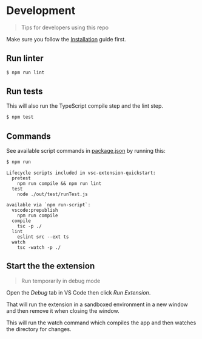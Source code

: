 # Development
> Tips for developers using this repo

Make sure you follow the [Installation](installation.md) guide first.


## Run linter

```sh
$ npm run lint
```

## Run tests

This will also run the TypeScript compile step and the lint step.

```sh
$ npm test
```


## Commands

See available script commands in [package.json][] by running this:

```sh
$ npm run
```
```
Lifecycle scripts included in vsc-extension-quickstart:
  pretest
    npm run compile && npm run lint
  test
    node ./out/test/runTest.js

available via `npm run-script`:
  vscode:prepublish
    npm run compile
  compile
    tsc -p ./
  lint
    eslint src --ext ts
  watch
    tsc -watch -p ./
```


## Start the the extension
> Run temporarily in debug mode

Open the _Debug_ tab in VS Code then click _Run Extension_.

That will run the extension in a sandboxed environment in a new window and then remove it when closing the window.

This will run the watch command which compiles the app and then watches the directory for changes.

[package.json]: /package.json
